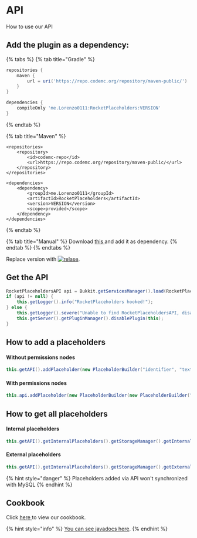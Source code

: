 # API

How to use our API

## Add the plugin as a dependency:

{% tabs %}
{% tab title="Gradle" %}
```groovy
repositories {
    maven {
        url = uri('https://repo.codemc.org/repository/maven-public/')
    }
}

dependencies {
    compileOnly 'me.Lorenzo0111:RocketPlaceholders:VERSION'
}
```
{% endtab %}

{% tab title="Maven" %}
```markup
<repositories>
    <repository>
        <id>codemc-repo</id>
        <url>https://repo.codemc.org/repository/maven-public/</url>
    </repository>
</repositories>

<dependencies>
    <dependency>
        <groupId>me.Lorenzo0111</groupId>
        <artifactId>RocketPlaceholders</artifactId>
        <version>VERSION</version>
        <scope>provided</scope>
    </dependency>
</dependencies>
```
{% endtab %}

{% tab title="Manual" %}
Download [this ](https://github.com/Lorenzo0111/RocketPlaceholders/releases/latest)and add it as dependency.
{% endtab %}
{% endtabs %}

Replace version with [![relase](https://camo.githubusercontent.com/793e6c7dbbc730d0af432b302abb345c5d8df8f21caac8ef01e4aa4629a7eec6/68747470733a2f2f696d672e736869656c64732e696f2f6769746875622f762f72656c656173652f4c6f72656e7a6f303131312f526f636b6574506c616365686f6c64657273)](https://github.com/Lorenzo0111/RocketPlaceholders/releases/latest).

## Get the API

```java
RocketPlaceholdersAPI api = Bukkit.getServicesManager().load(RocketPlaceholdersAPI.class);
if (api != null) {
    this.getLogger().info("RocketPlaceholders hooked!");
} else {
    this.getLogger().severe("Unable to find RocketPlaceholdersAPI, disabling..");
    this.getServer().getPluginManager().disablePlugin(this);
}
```

## How to add a placeholders

#### Without permissions nodes

```java
this.getAPI().addPlaceholder(new PlaceholderBuilder("identifier", "text"));
```

#### With permissions nodes

```java
this.api.addPlaceholder(new PlaceholderBuilder(new PlaceholderBuilder("identifier", "text").createPermissionNode("permission.example", "secret text"));
```

## How to get all placeholders

#### Internal placeholders

```java
this.getAPI().getInternalPlaceholders().getStorageManager().getInternalPlaceholders();
```

#### External placeholders

```java
this.getAPI().getInternalPlaceholders().getStorageManager().getExternalPlaceholders().getHashMap();
```

{% hint style="danger" %}
Placeholders added via API won't synchronized with MySQL
{% endhint %}

## Cookbook

Click [here ](https://github.com/RocketPluginsMC/RocketPlaceholdersAPI-Cookbook)to view our cookbook.  


{% hint style="info" %}
[You can see javadocs here](https://rocketplaceholders.jd.rocketplugins.space/).
{% endhint %}

